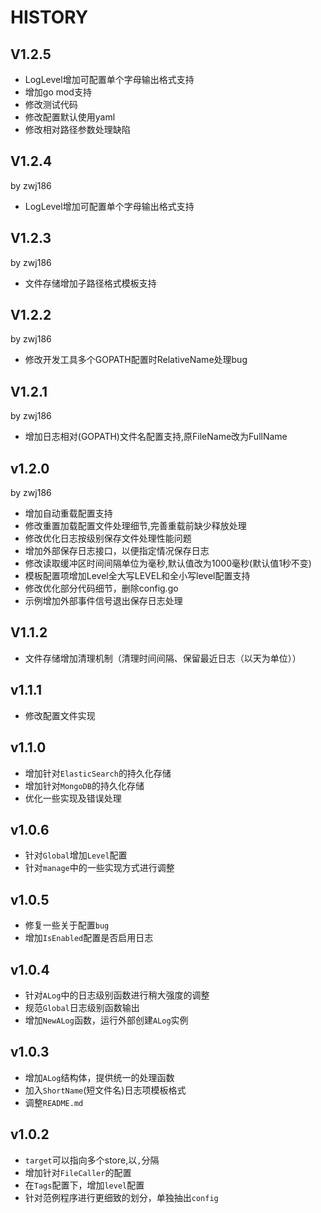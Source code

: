 # HISTORY

## V1.2.5

* LogLevel增加可配置单个字母输出格式支持
* 增加go mod支持
* 修改测试代码
* 修改配置默认使用yaml
* 修改相对路径参数处理缺陷

## V1.2.4
  by zwj186
* LogLevel增加可配置单个字母输出格式支持

## V1.2.3
  by zwj186
* 文件存储增加子路径格式模板支持

## V1.2.2
  by zwj186
* 修改开发工具多个GOPATH配置时RelativeName处理bug

## V1.2.1
  by zwj186
* 增加日志相对(GOPATH)文件名配置支持,原FileName改为FullName

## v1.2.0
  by zwj186
* 增加自动重载配置支持
* 修改重置加载配置文件处理细节,完善重载前缺少释放处理
* 修改优化日志按级别保存文件处理性能问题
* 增加外部保存日志接口，以便指定情况保存日志
* 修改读取缓冲区时间间隔单位为毫秒,默认值改为1000毫秒(默认值1秒不变)
* 模板配置项增加Level全大写LEVEL和全小写level配置支持
* 修改优化部分代码细节，删除config.go
* 示例增加外部事件信号退出保存日志处理

## V1.1.2

* 文件存储增加清理机制（清理时间间隔、保留最近日志（以天为单位））

## v1.1.1

* 修改配置文件实现

## v1.1.0

* 增加针对`ElasticSearch`的持久化存储
* 增加针对`MongoDB`的持久化存储
* 优化一些实现及错误处理

## v1.0.6

* 针对`Global`增加`Level`配置
* 针对`manage`中的一些实现方式进行调整

## v1.0.5

* 修复一些关于配置`bug`
* 增加`IsEnabled`配置是否启用日志

## v1.0.4

* 针对`ALog`中的日志级别函数进行稍大强度的调整
* 规范`Global`日志级别函数输出
* 增加`NewALog`函数，运行外部创建`ALog`实例

## v1.0.3

* 增加`ALog`结构体，提供统一的处理函数
* 加入`ShortName`(短文件名)日志项模板格式
* 调整`README.md`

## v1.0.2

* `target`可以指向多个store,以`,`分隔
* 增加针对`FileCaller`的配置
* 在`Tags`配置下，增加`level`配置
* 针对范例程序进行更细致的划分，单独抽出`config`
